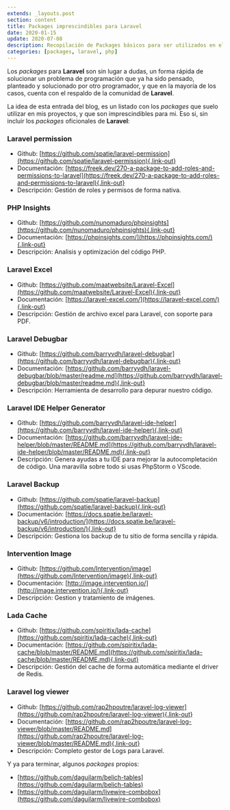 ```yaml
---
extends: _layouts.post
section: content
title: Packages imprescindibles para Laravel
date: 2020-01-15
update: 2020-07-08
description: Recopilación de Packages básicos para ser utilizados en el Framework basado en PHP Laravel. Esta lista de packages se va a ir aumentando y actualizando conforme surjan nuevas opciones. Los packages son utilizadades de código PHP que sirven para reutilizar el código generado por otro programador, y no estar inventando la rueda continuamente.
categories: [packages, laravel, php]
---
```


Los *packages* para **Laravel** son sin lugar a dudas, un forma rápida de solucionar un problema de programación que ya ha sido pensado, planteado y solucionado por otro programador, y que en la mayoría de los casos, cuenta con el respaldo de la comunidad de **Laravel**. 

La idea de esta entrada del blog, es un listado con los *packages* que suelo utilizar en mis proyectos, y que son imprescindibles para mi. Eso si, sin incluir los *packages* oficionales de **Laravel**:

### Laravel permission

+ Github: [https://github.com/spatie/laravel-permission](https://github.com/spatie/laravel-permission){.link-out}
+ Documentación: [https://freek.dev/270-a-package-to-add-roles-and-permissions-to-laravel](https://freek.dev/270-a-package-to-add-roles-and-permissions-to-laravel){.link-out}
+ Descripción: Gestión de roles y permisos de forma nativa.

### PHP Insights

+ Github: [https://github.com/nunomaduro/phpinsights](https://github.com/nunomaduro/phpinsights){.link-out}
+ Documentación: [https://phpinsights.com/](https://phpinsights.com/){.link-out}
+ Descripción: Analisis y optimización del código PHP.

### Laravel Excel

+ Github: [https://github.com/maatwebsite/Laravel-Excel](https://github.com/maatwebsite/Laravel-Excel){.link-out}
+ Documentación: [https://laravel-excel.com/](https://laravel-excel.com/){.link-out}
+ Descripción: Gestión de archivo excel para Laravel, con soporte para PDF.

### Laravel Debugbar

+ Github: [https://github.com/barryvdh/laravel-debugbar](https://github.com/barryvdh/laravel-debugbar){.link-out}
+ Documentación: [https://github.com/barryvdh/laravel-debugbar/blob/master/readme.md](https://github.com/barryvdh/laravel-debugbar/blob/master/readme.md){.link-out}
+ Descripción: Herramienta de desarrollo para depurar nuestro código.

### Laravel IDE Helper Generator

+ Github: [https://github.com/barryvdh/laravel-ide-helper](https://github.com/barryvdh/laravel-ide-helper){.link-out}
+ Documentación: [https://github.com/barryvdh/laravel-ide-helper/blob/master/README.md](https://github.com/barryvdh/laravel-ide-helper/blob/master/README.md){.link-out}
+ Descripción: Genera ayudas a tu IDE para mejorar la autocompletación de código. Una maravilla sobre todo si usas PhpStorm o VScode.

### Laravel Backup

+ Github: [https://github.com/spatie/laravel-backup](https://github.com/spatie/laravel-backup){.link-out}
+ Documentación: [https://docs.spatie.be/laravel-backup/v6/introduction/](https://docs.spatie.be/laravel-backup/v6/introduction/){.link-out}
+ Descripción: Gestiona los backup de tu sitio de forma sencilla y rápida.

### Intervention Image

+ Github: [https://github.com/Intervention/image](https://github.com/Intervention/image){.link-out}
+ Documentación: [http://image.intervention.io/](http://image.intervention.io/){.link-out}
+ Descripción: Gestion y tratamiento de imágenes.

### Lada Cache
+ Github: [https://github.com/spiritix/lada-cache](https://github.com/spiritix/lada-cache){.link-out}
+ Documentación: [https://github.com/spiritix/lada-cache/blob/master/README.md](https://github.com/spiritix/lada-cache/blob/master/README.md){.link-out}
+ Descripción: Gestión del cache de forma automática mediante el driver de Redis.

### Laravel log viewer
+ Github: [https://github.com/rap2hpoutre/laravel-log-viewer](https://github.com/rap2hpoutre/laravel-log-viewer){.link-out}
+ Documentación: [https://github.com/rap2hpoutre/laravel-log-viewer/blob/master/README.md](https://github.com/rap2hpoutre/laravel-log-viewer/blob/master/README.md){.link-out}
+ Descripción: Completo gestor de Logs para Laravel.

Y ya para terminar, algunos *packages* propios:

+ [https://github.com/daguilarm/belich-tables](https://github.com/daguilarm/belich-tables)
+ [https://github.com/daguilarm/livewire-combobox](https://github.com/daguilarm/livewire-combobox)
